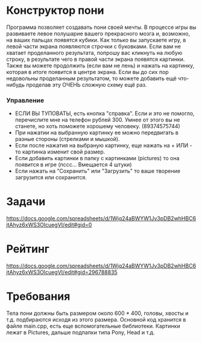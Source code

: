 # Конструктор пони
Программа позволяет создавать пони своей мечты. В процессе игры вы развиваете левое полушарие вашего прекрасного мозга и, возможно, на ваших пальцах появятся кубики. Как только вы запускаете игру, в левой части экрана появляются строчки с буковками. Если вам не хватает проделанного результата, попрошу вас кликнуть на любую строку, в результате чего в правой части экрана появятся картинки. Также вы можете продолжить (если вам не лень) и нажать на картинку, которая в итоге появится в центре экрана. Если вы до сих пор недовольны проделанным результатом, то можете добавить ещё что-нибудь проделав эту ОЧЕНЬ сложную схему ещё раз.

### Управление
  * ЕСЛИ ВЫ ТУПОВАТЫ, есть кнопка "справка". Если и это не помогло, перечислите мне на телефон рублей 300. Умнее от этого вы не станете, но хоть поможете хорошему человеку. (89374575744)
  * При нажатии на выбранную картинку ее можно передвигать в разные стороны (стрелками и мышкой).
  * Если после нажатия на выбраную картинку, еще нажать на + ИЛИ - то картинка изменит свой размер.
  * Если добавить картинки в папку с картинками (pictures) то она появится в игре (пссс... Вмещается 4 штуки)
  * Если нажать на "Сохранить" или "Загрузить" то ваше творение загрузится или сохранится.
  

# Задачи
https://docs.google.com/spreadsheets/d/1Wjq24aBWYW1Jv3pDB2whHBC6jtAhyz6xWS3OlcuegVI/edit#gid=0

# Рейтинг
https://docs.google.com/spreadsheets/d/1Wjq24aBWYW1Jv3pDB2whHBC6jtAhyz6xWS3OlcuegVI/edit#gid=296788835

# Требования
Тела пони должны быть размером около 600 * 400, головы, хвосты и т.д. подбираются исходя из этого размера.
Основной код хранится в файле main.cpp, есть еще вспомогательные библиотеки. Картинки лежат в Pictures, дальше подпапки типа Pony, Head и т.д.
